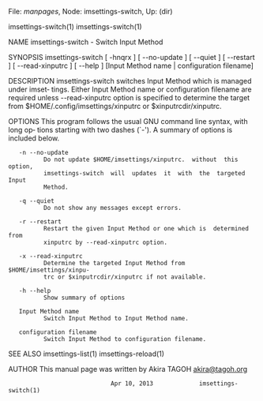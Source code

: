 File: *manpages*,  Node: imsettings-switch,  Up: (dir)

imsettings-switch(1)                                      imsettings-switch(1)



NAME
       imsettings-switch - Switch Input Method

SYNOPSIS
       imsettings-switch [ -hnqrx ] [ --no-update ] [ --quiet ] [ --restart ]
                         [ --read-xinputrc ] [ --help ] [Input Method name |
                         configuration filename]

DESCRIPTION
       imsettings-switch  switches  Input Method which is managed under imset‐
       tings. Either Input Method name or configuration filename are  required
       unless --read-xinputrc option is specified to determine the target from
       $HOME/.config/imsettings/xinputrc or $xinputrcdir/xinputrc.

OPTIONS
       This program follows the usual GNU command line syntax, with  long  op‐
       tions  starting with two dashes (`-'). A summary of options is included
       below.

       -n --no-update
              Do not update $HOME/imsettings/xinputrc.  without  this  option,
              imsettings-switch  will  updates  it  with  the  targeted  Input
              Method.

       -q --quiet
              Do not show any messages except errors.

       -r --restart
              Restart the given Input Method or one which is  determined  from
              xinputrc by --read-xinputrc option.

       -x --read-xinputrc
              Determine the targeted Input Method from $HOME/imsettings/xinpu‐
              trc or $xinputrcdir/xinputrc if not available.

       -h --help
              Show summary of options

       Input Method name
              Switch Input Method to Input Method name.

       configuration filename
              Switch Input Method to configuration filename.

SEE ALSO
       imsettings-list(1) imsettings-reload(1)

AUTHOR
       This manual page was written by Akira TAGOH <akira@tagoh.org>



                                 Apr 10, 2013             imsettings-switch(1)

